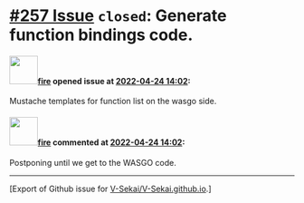 # [\#257 Issue](https://github.com/V-Sekai/V-Sekai.github.io/issues/257) `closed`: Generate function bindings code.

#### <img src="https://avatars.githubusercontent.com/u/32321?u=c2e06a3d2b49a467aa907e54aa259516440267cc&v=4" width="50">[fire](https://github.com/fire) opened issue at [2022-04-24 14:02](https://github.com/V-Sekai/V-Sekai.github.io/issues/257):

Mustache templates for function list on the wasgo side.

#### <img src="https://avatars.githubusercontent.com/u/32321?u=c2e06a3d2b49a467aa907e54aa259516440267cc&v=4" width="50">[fire](https://github.com/fire) commented at [2022-04-24 14:02](https://github.com/V-Sekai/V-Sekai.github.io/issues/257#issuecomment-1147912414):

Postponing until we get to the WASGO code.


-------------------------------------------------------------------------------



[Export of Github issue for [V-Sekai/V-Sekai.github.io](https://github.com/V-Sekai/V-Sekai.github.io).]
